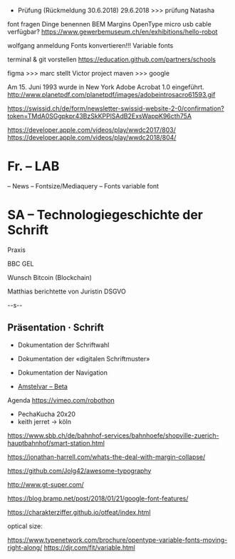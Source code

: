 * Prüfung (Rückmeldung 30.6.2018)
29.6.2018 >>> prüfung Natasha

font fragen
Dinge benennen BEM
Margins
OpenType
micro usb cable verfügbar?
https://www.gewerbemuseum.ch/en/exhibitions/hello-robot

wolfgang anmeldung
Fonts konvertieren!!! Variable fonts

terminal & git vorstellen
https://education.github.com/partners/schools


figma >>> marc stellt Victor
project maven >>> google


Am 15. Juni 1993 wurde in New York Adobe Acrobat 1.0 eingeführt.
http://www.planetpdf.com/planetpdf/images/adobeintrosacro61593.gif


https://swissid.ch/de/form/newsletter-swissid-website-2-0/confirmation?token=TMdA0SGgpkpr43BzSkKPPlSAdB2ExsWappK96cth75A


https://developer.apple.com/videos/play/wwdc2017/803/
https://developer.apple.com/videos/play/wwdc2018/804/





Fr. – LAB
===========================
– News
– Fontsize/Mediaquery
– Fonts variable font


SA – Technologiegeschichte der Schrift
===========================

Praxis






BBC GEL

Wunsch Bitcoin (Blockchain)

Matthias berichtette von Juristin DSGVO



--s--
## Präsentation · Schrift
* Dokumentation der Schriftwahl
* Dokumentation der «digitalen Schriftmuster»
* Dokumentation der Navigation



* [Amstelvar – Beta](https://github.com/TypeNetwork/Amstelvar)






Agenda
https://vimeo.com/robothon





* PechaKucha 20x20
* keith jerret → köln


https://www.sbb.ch/de/bahnhof-services/bahnhoefe/shopville-zuerich-hauptbahnhof/smart-station.html



https://jonathan-harrell.com/whats-the-deal-with-margin-collapse/


https://github.com/Jolg42/awesome-typography




http://www.gt-super.com/



https://blog.bramp.net/post/2018/01/21/google-font-features/







https://charakterziffer.github.io/otfeat/index.html



optical size:

https://www.typenetwork.com/brochure/opentype-variable-fonts-moving-right-along/
https://djr.com/fit/variable.html
